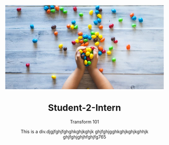 ![](https://github.com/AnandKhandekar/S2i-model/blob/main/img02.JPG "front image")

<html>
<head>
<style>
h1 {text-align: center;}
p {text-align: center;}
div {text-align: center;}
</style>
</head>
<body>

<h1>Student-2-Intern</h1>

<p>Transform 101</p>
<div>This is a div.djgjfghjfghghkghjkghjk
ghjfghjgghkghjkghjkghhjk
ghjfghjghjhfghjfg765</div>

</body>
</html>


